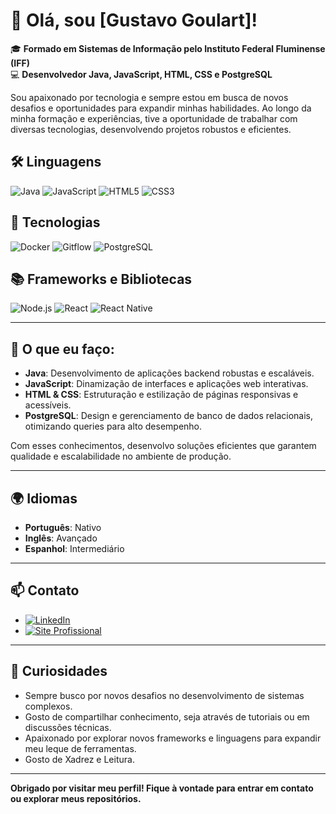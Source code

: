 # 👋 Olá, sou [Gustavo Goulart]!

🎓 **Formado em Sistemas de Informação pelo Instituto Federal Fluminense (IFF)**  
💻 **Desenvolvedor Java, JavaScript, HTML, CSS e PostgreSQL**

Sou apaixonado por tecnologia e sempre estou em busca de novos desafios e oportunidades para expandir minhas habilidades. Ao longo da minha formação e experiências, tive a oportunidade de trabalhar com diversas tecnologias, desenvolvendo projetos robustos e eficientes.

## 🛠️ Linguagens
![Java](https://img.shields.io/badge/Java-ED8B00?style=for-the-badge&logo=java&logoColor=white) 
![JavaScript](https://img.shields.io/badge/JavaScript-F7DF1E?style=for-the-badge&logo=javascript&logoColor=black) 
![HTML5](https://img.shields.io/badge/HTML5-E34F26?style=for-the-badge&logo=html5&logoColor=white) 
![CSS3](https://img.shields.io/badge/CSS3-1572B6?style=for-the-badge&logo=css3&logoColor=white) 

## 🧰 Tecnologias
![Docker](https://img.shields.io/badge/Docker-2496ED?style=for-the-badge&logo=docker&logoColor=white) 
![Gitflow](https://img.shields.io/badge/Gitflow-904DFF?style=for-the-badge&logo=git&logoColor=white) 
![PostgreSQL](https://img.shields.io/badge/PostgreSQL-316192?style=for-the-badge&logo=postgresql&logoColor=white) 

## 📚 Frameworks e Bibliotecas
![Node.js](https://img.shields.io/badge/Node.js-339933?style=for-the-badge&logo=nodedotjs&logoColor=white) 
![React](https://img.shields.io/badge/React-61DAFB?style=for-the-badge&logo=react&logoColor=black) 
![React Native](https://img.shields.io/badge/React_Native-61DAFB?style=for-the-badge&logo=react&logoColor=black) 



---

## 🧠 O que eu faço:

- **Java**: Desenvolvimento de aplicações backend robustas e escaláveis.
- **JavaScript**: Dinamização de interfaces e aplicações web interativas.
- **HTML & CSS**: Estruturação e estilização de páginas responsivas e acessíveis.
- **PostgreSQL**: Design e gerenciamento de banco de dados relacionais, otimizando queries para alto desempenho.

Com esses conhecimentos, desenvolvo soluções eficientes que garantem qualidade e escalabilidade no ambiente de produção.

---

## 🌍 Idiomas

- **Português**: Nativo
- **Inglês**: Avançado
- **Espanhol**: Intermediário

---

## 📫 Contato

- [![LinkedIn](https://img.shields.io/badge/LinkedIn-0077B5?style=for-the-badge&logo=linkedin&logoColor=white)](https://www.linkedin.com/in/gustavogmfarias)
- [![Site Profissional](https://img.shields.io/badge/Site_Pessoal-000000?style=for-the-badge&logo=google-chrome&logoColor=white)](https://gugo.dev)

---

## 🌟 Curiosidades

- Sempre busco por novos desafios no desenvolvimento de sistemas complexos.
- Gosto de compartilhar conhecimento, seja através de tutoriais ou em discussões técnicas.
- Apaixonado por explorar novos frameworks e linguagens para expandir meu leque de ferramentas.
- Gosto de Xadrez e Leitura.


---

**Obrigado por visitar meu perfil! Fique à vontade para entrar em contato ou explorar meus repositórios.**

